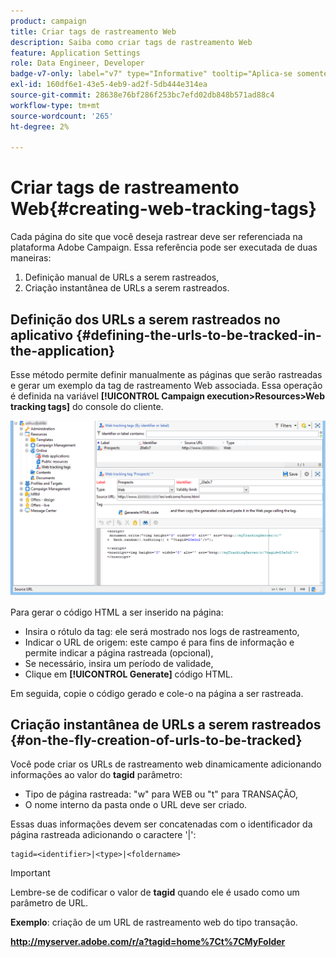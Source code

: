 ```yaml
---
product: campaign
title: Criar tags de rastreamento Web
description: Saiba como criar tags de rastreamento Web
feature: Application Settings
role: Data Engineer, Developer
badge-v7-only: label="v7" type="Informative" tooltip="Aplica-se somente ao Campaign Classic v7"
exl-id: 160df6e1-43e5-4eb9-ad2f-5db444e314ea
source-git-commit: 28638e76bf286f253bc7efd02db848b571ad88c4
workflow-type: tm+mt
source-wordcount: '265'
ht-degree: 2%

---
```


# Criar tags de rastreamento Web{#creating-web-tracking-tags}

Cada página do site que você deseja rastrear deve ser referenciada na plataforma Adobe Campaign. Essa referência pode ser executada de duas maneiras:

1. Definição manual de URLs a serem rastreados,
1. Criação instantânea de URLs a serem rastreados.

## Definição dos URLs a serem rastreados no aplicativo {#defining-the-urls-to-be-tracked-in-the-application}

Esse método permite definir manualmente as páginas que serão rastreadas e gerar um exemplo da tag de rastreamento Web associada. Essa operação é definida na variável **[!UICONTROL Campaign execution>Resources>Web tracking tags]** do console do cliente.

![](assets/d_ncs_integration_webtracking_screen.png)

Para gerar o código HTML a ser inserido na página:

* Insira o rótulo da tag: ele será mostrado nos logs de rastreamento,
* Indicar o URL de origem: este campo é para fins de informação e permite indicar a página rastreada (opcional),
* Se necessário, insira um período de validade,
* Clique em **[!UICONTROL Generate]** código HTML.

Em seguida, copie o código gerado e cole-o na página a ser rastreada.

## Criação instantânea de URLs a serem rastreados {#on-the-fly-creation-of-urls-to-be-tracked}

Você pode criar os URLs de rastreamento web dinamicamente adicionando informações ao valor do **tagid** parâmetro:

* Tipo de página rastreada: &quot;w&quot; para WEB ou &quot;t&quot; para TRANSAÇÃO,
* O nome interno da pasta onde o URL deve ser criado.

Essas duas informações devem ser concatenadas com o identificador da página rastreada adicionando o caractere &#39;|&#39;:

```
tagid=<identifier>|<type>|<foldername>
```

>[!IMPORTANT]
>
>Lembre-se de codificar o valor de **tagid** quando ele é usado como um parâmetro de URL.

**Exemplo**: criação de um URL de rastreamento web do tipo transação.

**http://myserver.adobe.com/r/a?tagid=home%7Ct%7CMyFolder**
